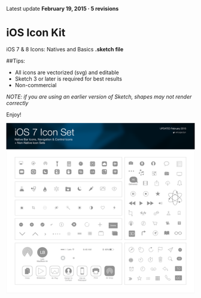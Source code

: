 Latest update **February 19, 2015 · 5 revisions**
# iOS Icon Kit

iOS 7 &amp; 8  Icons: Natives and Basics
**.sketch file**

##Tips:

* All icons are vectorized (svg) and editable
* Sketch 3 or later is required for best results
* Non-commercial

*NOTE: if you are using an earlier version of Sketch, shapes may not render correctly*

Enjoy!


![alt text](/iOS-icon-kit.png "Logo Title Text 1")
